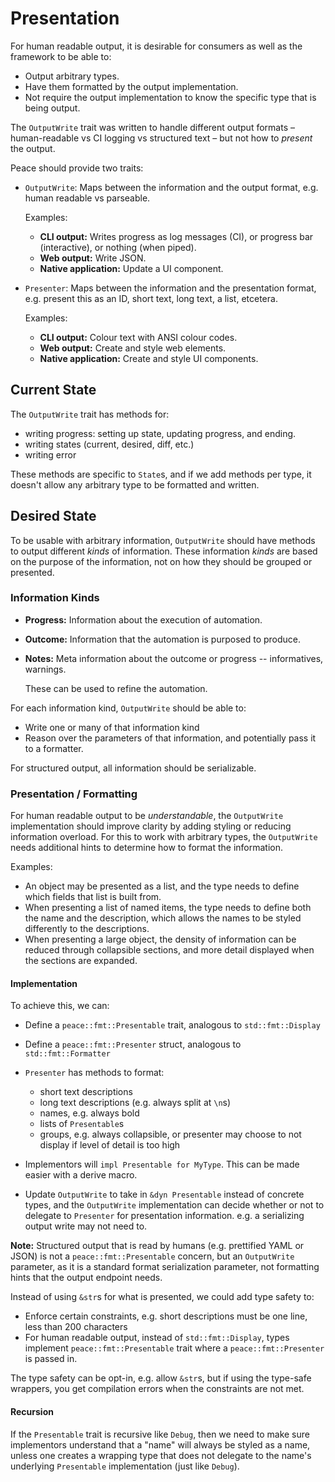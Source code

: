 # Presentation

For human readable output, it is desirable for consumers as well as the framework to be able to:

* Output arbitrary types.
* Have them formatted by the output implementation.
* Not require the output implementation to know the specific type that is being output.

The `OutputWrite` trait was written to handle different output formats &ndash; human-readable vs CI logging vs structured text &ndash; but not how to *present* the output.

Peace should provide two traits:

* `OutputWrite`: Maps between the information and the output format, e.g. human readable vs parseable.

    Examples:

    - **CLI output:** Writes progress as log messages (CI), or progress bar (interactive), or nothing (when piped).
    - **Web output:** Write JSON.
    - **Native application:** Update a UI component.

* `Presenter`: Maps between the information and the presentation format, e.g. present this as an ID, short text, long text, a list, etcetera.

    Examples:

    - **CLI output:** Colour text with ANSI colour codes.
    - **Web output:** Create and style web elements.
    - **Native application:** Create and style UI components.


## Current State

The `OutputWrite` trait has methods for:

* writing progress: setting up state, updating progress, and ending.
* writing states (current, desired, diff, etc.)
* writing error

These methods are specific to `State`s, and if we add methods per type, it doesn't allow any arbitrary type to be formatted and written.


## Desired State

To be usable with arbitrary information, `OutputWrite` should have methods to output different *kinds* of information. These information *kinds* are based on the purpose of the information, not on how they should be grouped or presented.


### Information Kinds

* **Progress:** Information about the execution of automation.
* **Outcome:** Information that the automation is purposed to produce.
* **Notes:** Meta information about the outcome or progress -- informatives, warnings.

    These can be used to refine the automation.

For each information kind, `OutputWrite` should be able to:

* Write one or many of that information kind
* Reason over the parameters of that information, and potentially pass it to a formatter.

For structured output, all information should be serializable.


### Presentation / Formatting

For human readable output to be *understandable*, the `OutputWrite` implementation should improve clarity by adding styling or reducing information overload. For this to work with arbitrary types, the `OutputWrite` needs additional hints to determine how to format the information.

Examples:

* An object may be presented as a list, and the type needs to define which fields that list is built from.
* When presenting a list of named items, the type needs to define both the name and the description, which allows the names to be styled differently to the descriptions.
* When presenting a large object, the density of information can be reduced through collapsible sections, and more detail displayed when the sections are expanded.


#### Implementation

To achieve this, we can:

* Define a `peace::fmt::Presentable` trait, analogous to `std::fmt::Display`
* Define a `peace::fmt::Presenter` struct, analogous to `std::fmt::Formatter`
* `Presenter` has methods to format:

    - short text descriptions
    - long text descriptions (e.g. always split at `\n`s)
    - names, e.g. always bold
    - lists of `Presentable`s
    - groups, e.g. always collapsible, or presenter may choose to not display if level of detail is too high

* Implementors will `impl Presentable for MyType`. This can be made easier with a derive macro.
* Update `OutputWrite` to take in `&dyn Presentable` instead of concrete types, and the `OutputWrite` implementation can decide whether or not to delegate to `Presenter` for presentation information. e.g. a serializing output write may not need to.

**Note:** Structured output that is read by humans (e.g. prettified YAML or JSON) is not a `peace::fmt::Presentable` concern, but an `OutputWrite` parameter, as it is a standard format serialization parameter, not formatting hints that the output endpoint needs.


Instead of using `&str`s for what is presented, we could add type safety to:

* Enforce certain constraints, e.g. short descriptions must be one line, less than 200 characters
* For human readable output, instead of `std::fmt::Display`, types implement `peace::fmt::Presentable` trait where a `peace::fmt::Presenter` is passed in.

The type safety can be opt-in, e.g. allow `&str`s, but if using the type-safe wrappers, you get compilation errors when the constraints are not met.


#### Recursion

If the `Presentable` trait is recursive like `Debug`, then we need to make sure implementors understand that a "name" will always be styled as a name, unless one creates a wrapping type that does not delegate to the name's underlying `Presentable` implementation (just like `Debug`).
